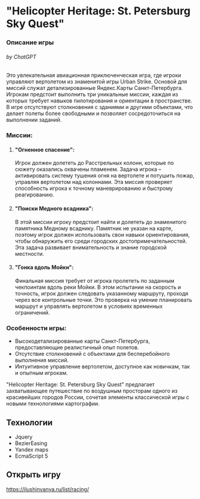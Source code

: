# "Helicopter Heritage: St. Petersburg Sky Quest"

### Описание игры
###### by ChatGPT

Это увлекательная авиационная приключенческая игра, где игроки управляют вертолетом из знаменитой игры Urban Strike. Основой для миссий служат детализированные Яндекс.Карты Санкт-Петербурга. Игрокам предстоит выполнить три уникальные миссии, каждая из которых требует навыков пилотирования и ориентации в пространстве. В игре отсутствуют столкновения с зданиями и другими объектами, что делает полеты более свободными и позволяет сосредоточиться на выполнении заданий.


### Миссии:

1. #### "Огненное спасение":
   Игрок должен долететь до Расстрельных колонн, которые по сюжету оказались охвачены пламенем. Задача игрока – активировать систему тушения огня на вертолете и потушить пожар, управляя вертолетом над колоннами. Эта миссия проверяет способность игрока к точному маневрированию и быстрому реагированию.

2. #### "Поиски Медного всадника":
   В этой миссии игроку предстоит найти и долететь до знаменитого памятника Медному всаднику. Памятник не указан на карте, поэтому игрок должен использовать свои навыки ориентирования, чтобы обнаружить его среди городских достопримечательностей. Эта задача развивает внимательность и знание городской местности.

3. #### "Гонка вдоль Мойки":
   Финальная миссия требует от игрока пролететь по заданным чекпоинтам вдоль реки Мойки. В этом испытании на скорость и точность, игрок должен следовать указанному маршруту, проходя через все контрольные точки. Это проверка на умение планировать маршрут и управлять вертолетом в условиях временных ограничений.

### Особенности игры:
- Высокодетализированные карты Санкт-Петербурга, предоставляющие реалистичный опыт полетов.
- Отсутствие столкновений с объектами для бесперебойного выполнения миссий.
- Интуитивное управление вертолетом, доступное как новичкам, так и опытным игрокам.

"Helicopter Heritage: St. Petersburg Sky Quest" предлагает захватывающее путешествие по воздушным просторам одного из красивейших городов России, сочетая элементы классической игры с новыми технологиями картографии.

## Технологии

- Jquery
- BezierEasing
- Yandex maps
- EcmaScript 5


## Открыть игру

https://ilushinvanya.ru/list/racing/
